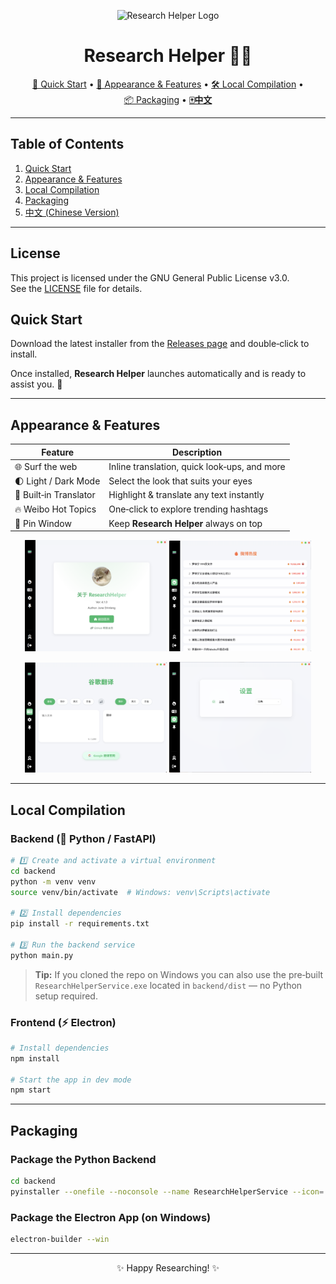 <p align="center">
  <img src="./favicon.ico" alt="Research Helper Logo" width="120" />
</p>

<h1 align="center">Research Helper 🧑‍🎓</h1>

<p align="center">
  <a href="#quick-start">🚀 Quick Start</a> •
  <a href="#appearance--features">🎨 Appearance & Features</a> •
  <a href="#local-compilation">🛠️ Local Compilation</a> •
  <a href="#packaging">📦 Packaging</a> •
  <a href="./README.md"><strong>🀄中文</strong></a>
</p>

---

## Table of Contents

1. [Quick Start](#quick-start)
2. [Appearance & Features](#appearance--features)
3. [Local Compilation](#Local-Compilation)
4. [Packaging](#packaging)
5. [中文 (Chinese Version)](#中文版)

---
## License

This project is licensed under the GNU General Public License v3.0.  
See the [LICENSE](./LICENSE) file for details.

## Quick Start

Download the latest installer from the [Releases page](https://github.com/JuneDrinleng/ResearchHelper/releases) and double‑click to install.

Once installed, **Research Helper** launches automatically and is ready to assist you. 🎉

---

## Appearance & Features

|  Feature               |  Description                                 |
| ---------------------- | -------------------------------------------- |
| 🌐 Surf the web        | Inline translation, quick look‑ups, and more |
| 🌓 Light / Dark Mode   | Select the look that suits your eyes         |
| 📕 Built‑in Translator | Highlight & translate any text instantly     |
| 🔥 Weibo Hot Topics    | One‑click to explore trending hashtags       |
| 📌 Pin Window          | Keep **Research Helper** always on top       |

<p align="center"><img src="./readme.assets/1.png" width="45%" /> <img src="./readme.assets/2.png" width="45%" /></p>
<p align="center"><img src="./readme.assets/3.png" width="45%" /> <img src="./readme.assets/4.png" width="45%" /></p>

---

## Local Compilation

### Backend (🔧 Python / FastAPI)

```bash
# 1️⃣ Create and activate a virtual environment
cd backend
python -m venv venv
source venv/bin/activate  # Windows: venv\Scripts\activate

# 2️⃣ Install dependencies
pip install -r requirements.txt

# 3️⃣ Run the backend service
python main.py
```

> **Tip:** If you cloned the repo on Windows you can also use the pre‑built `ResearchHelperService.exe` located in `backend/dist` — no Python setup required.

### Frontend (⚡ Electron)

```bash
# Install dependencies
npm install

# Start the app in dev mode
npm start
```

---

## Packaging

### Package the Python Backend

```bash
cd backend
pyinstaller --onefile --noconsole --name ResearchHelperService --icon=../favicon.ico main.py
```

### Package the Electron App (on Windows)

```bash
electron-builder --win
```

---

<p align="center">✨ Happy Researching! ✨</p>

